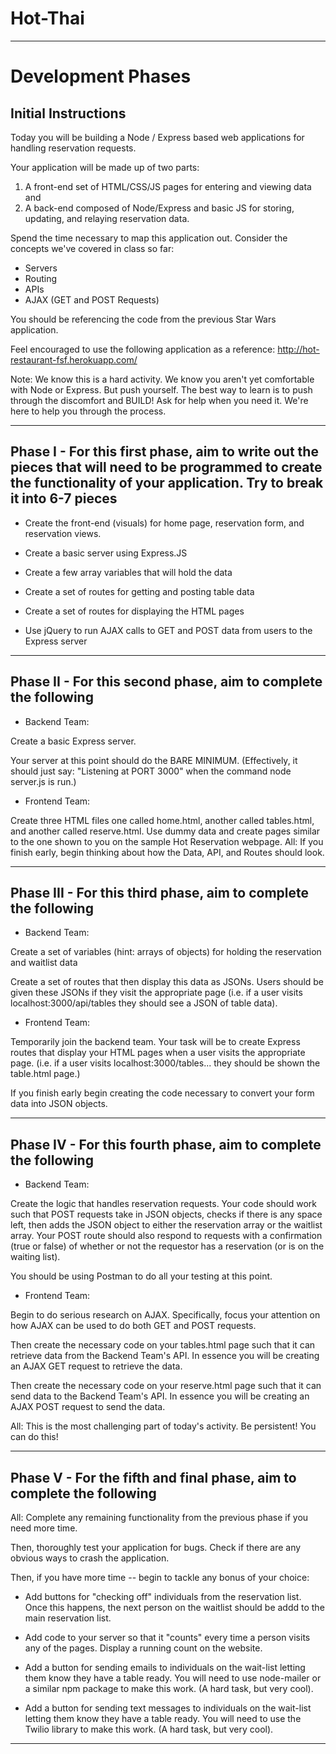 # Hot-Thai

-----------------------

# Development Phases

## Initial Instructions

Today you will be building a Node / Express based web applications for handling reservation requests.

Your application will be made up of two parts: 
1) A front-end set of HTML/CSS/JS pages for entering and viewing data and 
2) A back-end composed of Node/Express and basic JS for storing, updating, and relaying reservation data.

Spend the time necessary to map this application out. Consider the concepts we've covered in class so far:

* Servers
* Routing
* APIs
* AJAX (GET and POST Requests)

You should be referencing the code from the previous Star Wars application.

Feel encouraged to use the following application as a reference: <http://hot-restaurant-fsf.herokuapp.com/>

Note: We know this is a hard activity. We know you aren't yet comfortable with Node or Express. But push yourself. The best way to learn is to push through the discomfort and BUILD! Ask for help when you need it. We're here to help you through the process.

---------------------


## Phase I - For this first phase, aim to write out the pieces that will need to be programmed to create the functionality of your application. Try to break it into 6-7 pieces

* Create the front-end (visuals) for home page, reservation form, and reservation views.

* Create a basic server using Express.JS

* Create a few array variables that will hold the data

* Create a set of routes for getting and posting table data

* Create a set of routes for displaying the HTML pages

* Use jQuery to run AJAX calls to GET and POST data from users to the Express server

---------------------


## Phase II - For this second phase, aim to complete the following

* Backend Team:

Create a basic Express server.

Your server at this point should do the BARE MINIMUM. (Effectively, it should just say: "Listening at PORT 3000" when the command node server.js is run.)

* Frontend Team:

Create three HTML files one called home.html, another called tables.html, and another called reserve.html. Use dummy data and create pages similar to the one shown to you on the sample Hot Reservation webpage.
All: If you finish early, begin thinking about how the Data, API, and Routes should look.

---------------------


## Phase III - For this third phase, aim to complete the following

* Backend Team:

Create a set of variables (hint: arrays of objects) for holding the reservation and waitlist data

Create a set of routes that then display this data as JSONs. Users should be given these JSONs if they visit the appropriate page (i.e. if a user visits localhost:3000/api/tables they should see a JSON of table data).

* Frontend Team:

Temporarily join the backend team. Your task will be to create Express routes that display your HTML pages when a user visits the appropriate page. (i.e. if a user visits localhost:3000/tables... they should be shown the table.html page.)

If you finish early begin creating the code necessary to convert your form data into JSON objects.

---------------------


## Phase IV - For this fourth phase, aim to complete the following

* Backend Team:

Create the logic that handles reservation requests. Your code should work such that POST requests take in JSON objects, checks if there is any space left, then adds the JSON object to either the reservation array or the waitlist array. Your POST route should also respond to requests with a confirmation (true or false) of whether or not the requestor has a reservation (or is on the waiting list).

You should be using Postman to do all your testing at this point.

* Frontend Team:

Begin to do serious research on AJAX. Specifically, focus your attention on how AJAX can be used to do both GET and POST requests.

Then create the necessary code on your tables.html page such that it can retrieve data from the Backend Team's API. In essence you will be creating an AJAX GET request to retrieve the data.

Then create the necessary code on your reserve.html page such that it can send data to the Backend Team's API. In essence you will be creating an AJAX POST request to send the data.

All: This is the most challenging part of today's activity. Be persistent! You can do this!

---------------------


## Phase V - For the fifth and final phase, aim to complete the following

All:
Complete any remaining functionality from the previous phase if you need more time.

Then, thoroughly test your application for bugs. Check if there are any obvious ways to crash the application.

Then, if you have more time -- begin to tackle any bonus of your choice:

* Add buttons for "checking off" individuals from the reservation list. Once this happens, the next person on the waitlist should be addd to the main reservation list.

* Add code to your server so that it "counts" every time a person visits any of the pages. Display a running count on the website.

* Add a button for sending emails to individuals on the wait-list letting them know they have a table ready. You will need to use node-mailer or a similar npm package to make this work. (A hard task, but very cool).

* Add a button for sending text messages to individuals on the wait-list letting them know they have a table ready. You will need to use the Twilio library to make this work. (A hard task, but very cool).

----------------------------


